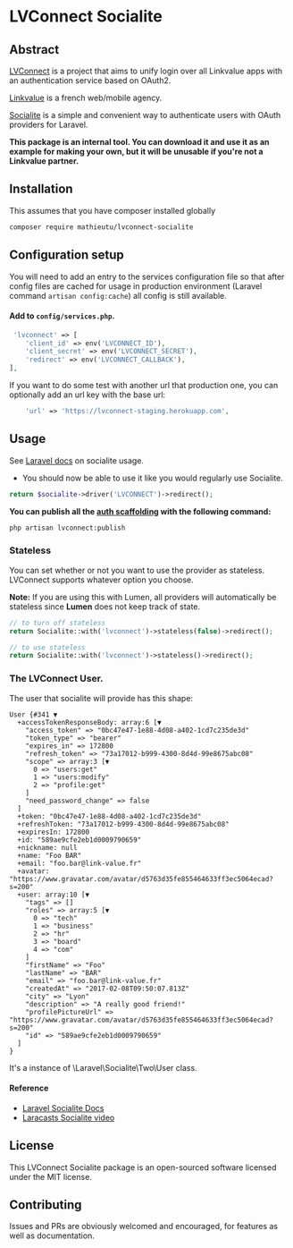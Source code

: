 # LVConnect Socialite

## Abstract

[LVConnect](https://gitlab.com/LinkValue/Lab/LVConnect/LvConnect) is a project that aims to unify login over all Linkvalue apps with an authentication service based on OAuth2.

[Linkvalue](https://link-value.fr) is a french web/mobile agency.

[Socialite](https://github.com/laravel/socialite) is a simple and convenient way to authenticate users with OAuth providers for Laravel. 

**This package is an internal tool. You can download it and use it as an example for making your own, but it will be unusable if you're not a Linkvalue partner.** 
  
## Installation

This assumes that you have composer installed globally
```bash
composer require mathieutu/lvconnect-socialite
```

## Configuration setup

You will need to add an entry to the services configuration file so that after config files are cached for usage in production environment (Laravel command `artisan config:cache`) all config is still available.

#### Add to `config/services.php`.

```php
 'lvconnect' => [
    'client_id' => env('LVCONNECT_ID'),
    'client_secret' => env('LVCONNECT_SECRET'),
    'redirect' => env('LVCONNECT_CALLBACK'),
],
```

If you want to do some test with another url that production one, you can optionally add an url key with the base url: 
```php
    'url' => 'https://lvconnect-staging.herokuapp.com',
```

## Usage

See [Laravel docs](https://laravel.com/docs/master/socialite) on socialite usage.

* You should now be able to use it like you would regularly use Socialite.

```php
return $socialite->driver('LVCONNECT')->redirect();
```

**You can publish all the [auth scaffolding](https://github.com/mathieutu/lvconnect-socialite/tree/master/src/stubs) with the following command:**
```bash 
php artisan lvconnect:publish
```

### Stateless

You can set whether or not you want to use the provider as stateless. LVConnect supports whatever option you choose.

**Note:** If you are using this with Lumen, all providers will automatically be stateless since **Lumen** does not keep track of state.

```php
// to turn off stateless
return Socialite::with('lvconnect')->stateless(false)->redirect();

// to use stateless
return Socialite::with('lvconnect')->stateless()->redirect();
```

### The LVConnect User.

The user that socialite will provide has this shape:
```
User {#341 ▼
  +accessTokenResponseBody: array:6 [▼
    "access_token" => "0bc47e47-1e88-4d08-a402-1cd7c235de3d"
    "token_type" => "bearer"
    "expires_in" => 172800
    "refresh_token" => "73a17012-b999-4300-8d4d-99e8675abc08"
    "scope" => array:3 [▼
      0 => "users:get"
      1 => "users:modify"
      2 => "profile:get"
    ]
    "need_password_change" => false
  ]
  +token: "0bc47e47-1e88-4d08-a402-1cd7c235de3d"
  +refreshToken: "73a17012-b999-4300-8d4d-99e8675abc08"
  +expiresIn: 172800
  +id: "589ae9cfe2eb1d0009790659"
  +nickname: null
  +name: "Foo BAR"
  +email: "foo.bar@link-value.fr"
  +avatar: "https://www.gravatar.com/avatar/d5763d35fe855464633ff3ec5064ecad?s=200"
  +user: array:10 [▼
    "tags" => []
    "roles" => array:5 [▼
      0 => "tech"
      1 => "business"
      2 => "hr"
      3 => "board"
      4 => "com"
    ]
    "firstName" => "Foo"
    "lastName" => "BAR"
    "email" => "foo.bar@link-value.fr"
    "createdAt" => "2017-02-08T09:50:07.813Z"
    "city" => "Lyon"
    "description" => "A really good friend!"
    "profilePictureUrl" => "https://www.gravatar.com/avatar/d5763d35fe855464633ff3ec5064ecad?s=200"
    "id" => "589ae9cfe2eb1d0009790659"
  ]
}
```

It's a instance of \Laravel\Socialite\Two\User class.

#### Reference

* [Laravel Socialite Docs](https://laravel.com/docs/master/socialite)
* [Laracasts Socialite video](https://laracasts.com/series/whats-new-in-laravel-5/episodes/9)

## License

This LVConnect Socialite package is an open-sourced software licensed under the MIT license.

## Contributing

Issues and PRs are obviously welcomed and encouraged, for features as well as documentation.
